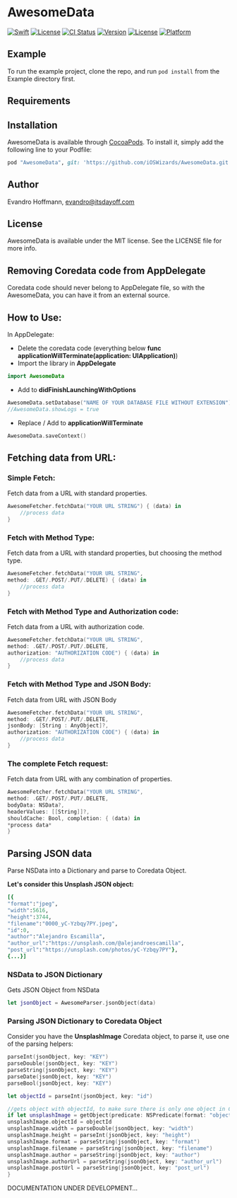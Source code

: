 # AwesomeData
 
<a href="https://swift.org"><img src="https://img.shields.io/badge/Swift-3.0-orange.svg?style=flat" alt="Swift" /></a>
<a href="https://tldrlegal.com/license/mit-license"><img src="https://img.shields.io/badge/License-MIT-blue.svg?style=flat" alt="License" /></a>
[![CI Status](https://travis-ci.org/iOSWizards/AwesomeData.svg?branch=master)](https://travis-ci.org/iOSWizards/AwesomeData)
[![Version](https://img.shields.io/cocoapods/v/AwesomeData.svg?style=flat)](http://cocoapods.org/pods/AwesomeData)
[![License](https://img.shields.io/cocoapods/l/AwesomeData.svg?style=flat)](http://cocoapods.org/pods/AwesomeData)
[![Platform](https://img.shields.io/cocoapods/p/AwesomeData.svg?style=flat)](http://cocoapods.org/pods/AwesomeData)

## Example

To run the example project, clone the repo, and run `pod install` from the Example directory first.

## Requirements

## Installation

AwesomeData is available through [CocoaPods](http://cocoapods.org). To install
it, simply add the following line to your Podfile:

```ruby
pod "AwesomeData", git: 'https://github.com/iOSWizards/AwesomeData.git', tag: '0.1.5'
```

## Author

Evandro Hoffmann, evandro@itsdayoff.com

## License

AwesomeData is available under the MIT license. See the LICENSE file for more info.

## Removing Coredata code from AppDelegate
Coredata code should never belong to AppDelegate file, so with the AwesomeData, you can have it from an external source.

## How to Use:

In AppDelegate:
- Delete the coredata code (everything below **func applicationWillTerminate(application: UIApplication)**)
- Import the library in **AppDelegate**
```swift
import AwesomeData
```
- Add to **didFinishLaunchingWithOptions**
```swift
AwesomeData.setDatabase("NAME OF YOUR DATABASE FILE WITHOUT EXTENSION")
//AwesomeData.showLogs = true
```
- Replace / Add to **applicationWillTerminate**
```swift
AwesomeData.saveContext()
```

## Fetching data from URL:

### Simple Fetch:

Fetch data from a URL with standard properties.

```swift
AwesomeFetcher.fetchData("YOUR URL STRING") { (data) in
    //process data
}
```

### Fetch with Method Type:

Fetch data from a URL with standard properties, but choosing the method type.

```swift
AwesomeFetcher.fetchData("YOUR URL STRING",
method: .GET/.POST/.PUT/.DELETE) { (data) in
    //process data
}
```

### Fetch with Method Type and Authorization code:

Fetch data from a URL with authorization code.

```swift
AwesomeFetcher.fetchData("YOUR URL STRING",
method: .GET/.POST/.PUT/.DELETE,
authorization: "AUTHORIZATION CODE") { (data) in
    //process data
}
```

### Fetch with Method Type and JSON Body:

Fetch data from URL with JSON Body

```swift
AwesomeFetcher.fetchData("YOUR URL STRING",
method: .GET/.POST/.PUT/.DELETE,
jsonBody: [String : AnyObject]?,
authorization: "AUTHORIZATION CODE") { (data) in
    //process data
}
```

### The complete Fetch request:

Fetch data from URL with any combination of properties.

```swift
AwesomeFetcher.fetchData("YOUR URL STRING",
method: .GET/.POST/.PUT/.DELETE,
bodyData: NSData?,
headerValues: [[String]]?,
shouldCache: Bool, completion: { (data) in
*process data*
}
```

## Parsing JSON data

Parse NSData into a Dictionary and parse to Coredata Object.

**Let's consider this Unsplash JSON object:**
```ruby
[{
"format":"jpeg",
"width":5616,
"height":3744,
"filename":"0000_yC-Yzbqy7PY.jpeg",
"id":0,
"author":"Alejandro Escamilla",
"author_url":"https://unsplash.com/@alejandroescamilla",
"post_url":"https://unsplash.com/photos/yC-Yzbqy7PY"},
{...}]
```

### NSData to JSON Dictionary

Gets JSON Object from NSData

```swift
let jsonObject = AwesomeParser.jsonObject(data)
```

### Parsing JSON Dictionary to Coredata Object

Consider you have the **UnsplashImage** Coredata object, to parse it, use one of the parsing helpers:
```swift
parseInt(jsonObject, key: "KEY")
parseDouble(jsonObject, key: "KEY")
parseString(jsonObject, key: "KEY")
parseDate(jsonObject, key: "KEY")
parseBool(jsonObject, key: "KEY")
```

```swift
let objectId = parseInt(jsonObject, key: "id")

//gets object with objectId, to make sure there is only one object in Coredata with that ID. If it's nil, create a new object and use it.
if let unsplashImage = getObject(predicate: NSPredicate(format: "objectId == %d", objectId.intValue), createIfNil: true) as? UnsplashImage {
unsplashImage.objectId = objectId
unsplashImage.width = parseDouble(jsonObject, key: "width")
unsplashImage.height = parseInt(jsonObject, key: "height")
unsplashImage.format = parseString(jsonObject, key: "format")
unsplashImage.filename = parseString(jsonObject, key: "filename")
unsplashImage.author = parseString(jsonObject, key: "author")
unsplashImage.authorUrl = parseString(jsonObject, key: "author_url")
unsplashImage.postUrl = parseString(jsonObject, key: "post_url")
}
```

DOCUMENTATION UNDER DEVELOPMENT…
